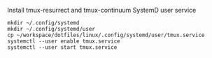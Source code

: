 Install tmux-resurrect and tmux-continuum SystemD user service

```
mkdir ~/.config/systemd
mkdir ~/.config/systemd/user
cp ~/workspace/dotfiles/linux/.config/systemd/user/tmux.service
systemctl --user enable tmux.service
systemctl --user start tmux.service
```

